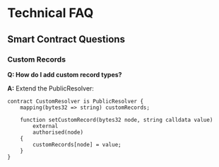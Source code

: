# Technical FAQ

## Smart Contract Questions

### Custom Records

**Q: How do I add custom record types?**

**A:** Extend the PublicResolver:

```solidity
contract CustomResolver is PublicResolver {
    mapping(bytes32 => string) customRecords;
    
    function setCustomRecord(bytes32 node, string calldata value) 
        external 
        authorised(node) 
    {
        customRecords[node] = value;
    }
}
```
